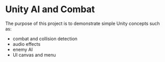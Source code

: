 # Unity AI and Combat

The purpose of this project is to demonstrate simple Unity concepts such as:

 * combat and collision detection
 * audio effects
 * enemy AI
 * UI canvas and menu 
